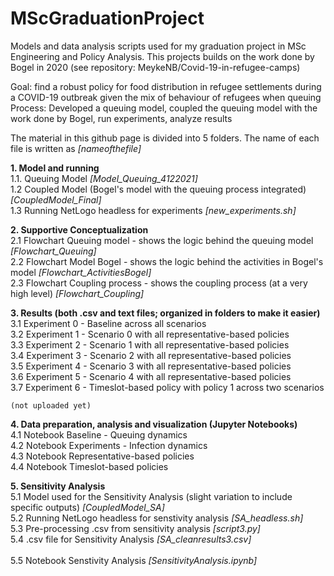 # MScGraduationProject
Models and data analysis scripts used for my graduation project in MSc Engineering and Policy Analysis. This projects builds on the work done by Bogel in 2020 (see repository: MeykeNB/Covid-19-in-refugee-camps)

Goal: find a robust policy for food distribution in refugee settlements during a COVID-19 outbreak given the mix of behaviour of refugees when queuing  <br />
Process: Developed a queuing model, coupled the queuing model with the work done by Bogel, run experiments, analyze results  <br />


The material in this github page is divided into 5 folders. The name of each file is written as _[nameofthefile]_  <br />

**1. Model and running**  <br />
      1.1. Queuing Model _[Model_Queuing_4122021]_  <br />
      1.2  Coupled Model (Bogel's model with the queuing process integrated) _[CoupledModel_Final]_ <br />
      1.3  Running NetLogo headless for experiments _[new_experiments.sh]_ <br />

**2. Supportive Conceptualization** <br />
    2.1 Flowchart Queuing model - shows the logic behind the queuing model _[Flowchart_Queuing]_ <br />
    2.2 Flowchart Model Bogel - shows the logic behind the activities in Bogel's model _[Flowchart_ActivitiesBogel]_ <br />
    2.3 Flowchart Coupling process - shows the coupling process (at a very high level) _[Flowchart_Coupling]_ <br />
    
**3. Results (both .csv and text files; organized in folders to make it easier)** <br />
    3.1 Experiment 0 - Baseline across all scenarios <br />
    3.2 Experiment 1 - Scenario 0 with all representative-based policies <br />
    3.3 Experiment 2 - Scenario 1 with all representative-based policies <br />
    3.4 Experiment 3 - Scenario 2 with all representative-based policies <br />
    3.5 Experiment 4 - Scenario 3 with all representative-based policies <br />
    3.6 Experiment 5 - Scenario 4 with all representative-based policies <br />
    3.7 Experiment 6 - Timeslot-based policy with policy 1 across two scenarios <br />
    
    (not uploaded yet)
      
**4. Data preparation, analysis and visualization (Jupyter Notebooks)** <br />
    4.1 Notebook Baseline - Queuing dynamics  <br />
    4.2 Notebook Experiments - Infection dynamics <br />
    4.3 Notebook Representative-based policies <br />
    4.4 Notebook Timeslot-based policies <br />
      
**5. Sensitivity Analysis** <br />
    5.1 Model used for the Sensitivity Analysis (slight variation to include specific outputs) _[CoupledModel_SA]_ <br />
    5.2 Running NetLogo headless for senstivity analysis _[SA_headless.sh]_ <br />
    5.3 Pre-processing .csv from sensitivity analysis _[script3.py]_ <br />
    5.4 .csv file for Sensitivity Analysis  _[SA_cleanresults3.csv]_ <br />  
    5.5 Notebook Senstivity Analysis _[SensitivityAnalysis.ipynb]_ <br />




